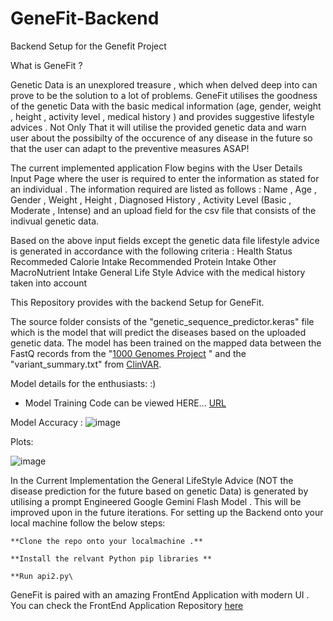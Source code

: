 # GeneFit-Backend
Backend Setup for the Genefit Project 

What is GeneFit ? 

Genetic Data is an unexplored treasure , which when delved deep into can prove to be the solution to a lot of problems. GeneFit utilises the goodness of the genetic Data with the basic medical information (age, gender, weight , height , activity level , medical history ) and provides suggestive lifestyle  advices . Not Only That it will utilise the provided genetic data and warn user about the possibilty of the occurence of any disease in the future so that the user can adapt to the preventive measures ASAP!

The current implemented application Flow begins with the User Details Input Page where the user is required to enter the information as stated for an individual . 
The information required are listed as follows : 
Name , Age , Gender , Weight , Height , Diagnosed History , Activity Level (Basic , Moderate , Intense) 
and an upload field for the csv file that consists of the indivual genetic data. 

Based on the above input fields except the genetic data file lifestyle advice is generated in accordance with the following criteria : 
Health Status 
Recommeded Calorie Intake
Recommended Protein Intake
Other MacroNutrient Intake 
General Life Style Advice with the medical history taken into account

This Repository provides with the backend Setup for GeneFit. 

The source folder consists of the "genetic_sequence_predictor.keras" file which is the model that will predict the diseases based on the uploaded genetic data. The model has been trained on the mapped data between the FastQ records from the "[1000 Genomes Project]([url](https://www.internationalgenome.org/)) " and the "variant_summary.txt" from [ClinVAR](https://www.ncbi.nlm.nih.gov/clinvar/). 

Model details for the enthusiasts: :)

- Model Training Code can be viewed HERE... [URL](https://colab.research.google.com/drive/1LJsz3hROFIsHkNfcAOtmf3wCrLcLB4AD#scrollTo=bZwdUc56WGi9)

Model Accuracy :
![image](https://github.com/user-attachments/assets/1b531687-665c-4938-beff-2729335ebe5a)

Plots: 

![image](https://github.com/user-attachments/assets/2cf5c006-8a23-4327-9a5c-3aff0fb8ffe7)



In the Current Implementation the General LifeStyle Advice (NOT the disease prediction for the future based on genetic Data) is generated by utilising a prompt Engineered Google Gemini Flash Model . This will be improved upon in the future iterations. 
For setting up the Backend onto your local machine follow the below steps: 

```**Clone the repo onto your localmachine .** ```

```**Install the relvant Python pip libraries **```

```**Run api2.py\```





GeneFit is paired with an amazing FrontEnd Application with modern UI . You can check the FrontEnd Application Repository [here](https://github.com/vishalverma9572/medecro_frontend)




